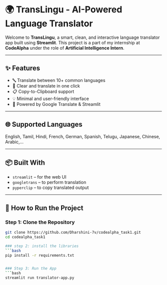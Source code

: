 # 🌍 TransLingu - AI-Powered Language Translator

Welcome to **TransLingu**, a smart, clean, and interactive language translator app built using **Streamlit**. This project is a part of my internship at **CodeAlpha** under the role of **Artificial Intelligence Intern**.

---

## ✨ Features

- 🔤 Translate between 10+ common languages
- 🔁 Clear and translate in one click
- 📋 Copy-to-Clipboard support
- 💡 Minimal and user-friendly interface
- 🚀 Powered by Google Translate & Streamlit

---

## 🌐 Supported Languages

English, Tamil, Hindi, French, German, Spanish, Telugu, Japanese, Chinese, Arabic,...

---

## 📦 Built With

- `streamlit` – for the web UI
- `googletrans` – to perform translation
- `pyperclip` – to copy translated output


---

## 📂 How to Run the Project

 ### Step 1: Clone the Repository
```bash
git clone https://github.com/Dharshini-7v/codealpha_task1.git
cd codealpha_task1

### step 2: install the libraries
```bash
pip install -r requirements.txt


### Step 3: Run the App
```bash
streamlit run translator-app.py

